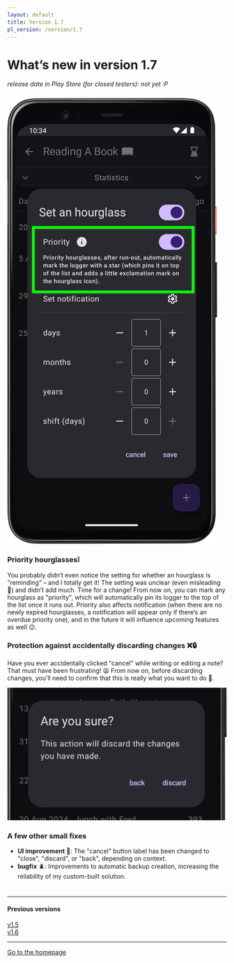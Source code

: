 ```yaml
---
layout: default
title: Version 1.7
pl_version: /version/1.7
---
```


# What’s new in version 1.7

*release date in Play Store (for closed testers): not yet :P*

<div style="height: 10px;" class="mobile-hidden"></div>

<div class="side-by-side-reverse">
    <img src="../../img/en/features/1.7/priority-timeglasses.png" alt="screenshot" class="app-screenshot-left">
    <div class="app-screenshot-description">
        <h3>Priority hourglasses❕</h3>
        <p>You probably didn’t even notice the setting for whether an hourglass is "reminding" – and I totally get it! The setting was unclear (even misleading 🥸) and didn’t add much. Time for a change! From now on, you can mark any hourglass as "priority", which will automatically pin its logger to the top of the list once it runs out. Priority also affects notification (when there are no newly expired hourglasses, a notification will appear only if there’s an overdue priority one), and in the future it will influence upcoming features as well 😉.</p>
    </div>
</div>

<div class="side-by-side">
    <div class="app-screenshot-description">
        <h3>Protection against accidentally discarding changes ❌🔒</h3>
        <p>Have you ever accidentally clicked "cancel" while writing or editing a note? That must have been frustrating! 😫 From now on, before discarding changes, you’ll need to confirm that this is really what you want to do 🙂.</p>
    </div>
    <img src="../../img/en/features/1.7/confirm-discard.png" alt="screenshot" class="app-screenshot-right">
</div>

### A few other small fixes
- **UI improvement** 📲: The "cancel" button label has been changed to "close", "discard", or "back", depending on context.
- **bugfix** 🪲: Improvements to automatic backup creation, increasing the reliability of my custom-built solution.

<div style="height: 10px;"></div>

---
#### Previous versions
[v1.5](/en/version/1.5)  
[v1.6](/en/version/1.6)

---
<a href="/en/">Go to the homepage</a>

